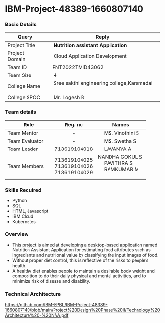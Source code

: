 # IBM-Project-48389-1660807140

<h3>Basic Details</h3>

| Query | Reply |
| --- | --- |
| Project Title | &emsp; <b>Nutrition assistant Application</b> &emsp; |
| Project Domain | &emsp; Cloud Application Development &emsp; |
| Team ID | &emsp;PNT2022TMID43062&emsp; |
| Team Size | &emsp; 4 &emsp; |
| College Name | &emsp; Sree sakthi engineering college,Karamadai &emsp; |
| College SPOC | &emsp; Mr. Logesh B |

<h3>Team details</h3>

| Role | Reg. no | Names |
| --- | :---: | --- |
| Team Mentor | - | &emsp; MS. Vinothini S |
| Team Evaluator | - | &emsp;  MS. Swetha S|
| Team Leader | 713619104018 | &emsp; LAVANYA A &emsp; &emsp; |
| Team Members &emsp; | 713619104025 <br/> 713619104026 <br/> 713619104029 <br/> | NANDHA GOKUL S <br/> &emsp; PAVITHRA S <br/> &emsp; RAMKUMAR M <br/> &emsp;  |

<h3>Skills Required</h3>

* Python
* SQL
* HTML, Javascript
* IBM Cloud
* Kubernetes


<h3>Overview</h3>

* This project is aimed at developing a desktop-based application named Nutrition Assistant Application for estimating food attributes such as ingredients and nutritional value by classifying the input images of food.
* Without proper diet control, this is reflective of the risks to people’s health.
* A healthy diet enables people to maintain a desirable body weight and composition to do their daily physical and mental activities, and to minimize risk of disease and disability.
      

<h3> Technical Architecture </h3>

https://github.com/IBM-EPBL/IBM-Project-48389-1660807140/blob/main/Project%20Design%20Phase%20II/Technology%20Architecture%20-%20NAA.pdf




